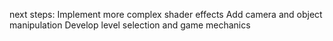 next steps:
  Implement more complex shader effects
  Add camera and object manipulation
  Develop level selection and game mechanics
